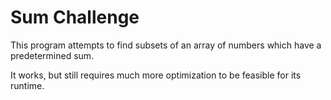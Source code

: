 # Sum Challenge

This program attempts to find subsets of an array of numbers which have a predetermined sum.

It works, but still requires much more optimization to be feasible for its runtime.
